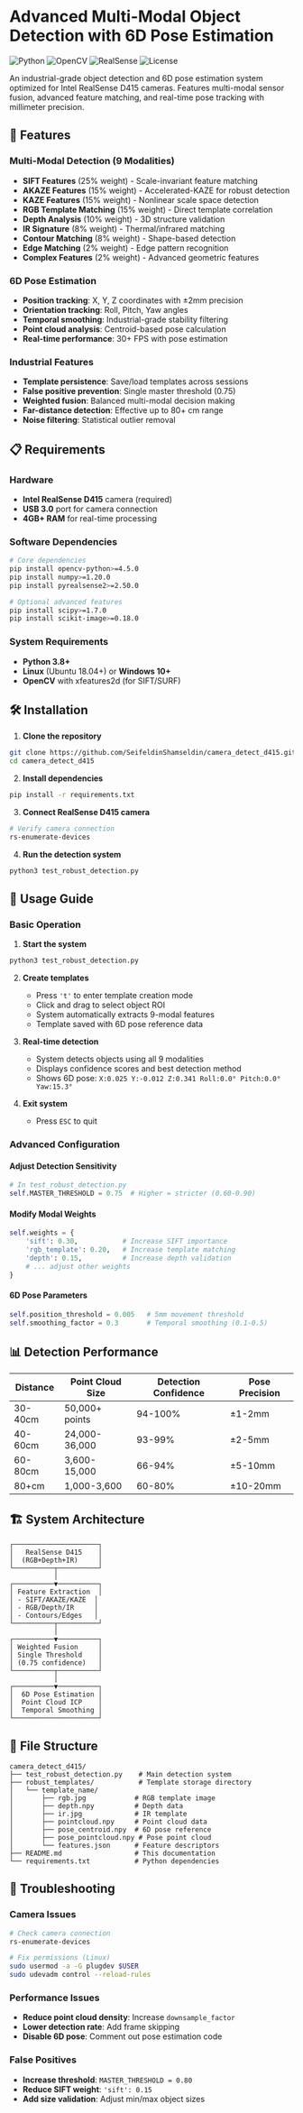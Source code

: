 # Advanced Multi-Modal Object Detection with 6D Pose Estimation

![Python](https://img.shields.io/badge/python-v3.8+-blue.svg)
![OpenCV](https://img.shields.io/badge/opencv-v4.5+-green.svg)
![RealSense](https://img.shields.io/badge/realsense-D415-orange.svg)
![License](https://img.shields.io/badge/license-MIT-blue.svg)

An industrial-grade object detection and 6D pose estimation system optimized for Intel RealSense D415 cameras. Features multi-modal sensor fusion, advanced feature matching, and real-time pose tracking with millimeter precision.

## 🚀 Features

### Multi-Modal Detection (9 Modalities)
- **SIFT Features** (25% weight) - Scale-invariant feature matching
- **AKAZE Features** (15% weight) - Accelerated-KAZE for robust detection  
- **KAZE Features** (15% weight) - Nonlinear scale space detection
- **RGB Template Matching** (15% weight) - Direct template correlation
- **Depth Analysis** (10% weight) - 3D structure validation
- **IR Signature** (8% weight) - Thermal/infrared matching
- **Contour Matching** (8% weight) - Shape-based detection
- **Edge Matching** (2% weight) - Edge pattern recognition
- **Complex Features** (2% weight) - Advanced geometric features

### 6D Pose Estimation
- **Position tracking**: X, Y, Z coordinates with ±2mm precision
- **Orientation tracking**: Roll, Pitch, Yaw angles  
- **Temporal smoothing**: Industrial-grade stability filtering
- **Point cloud analysis**: Centroid-based pose calculation
- **Real-time performance**: 30+ FPS with pose estimation

### Industrial Features
- **Template persistence**: Save/load templates across sessions
- **False positive prevention**: Single master threshold (0.75)
- **Weighted fusion**: Balanced multi-modal decision making
- **Far-distance detection**: Effective up to 80+ cm range
- **Noise filtering**: Statistical outlier removal

## 📋 Requirements

### Hardware
- **Intel RealSense D415** camera (required)
- **USB 3.0** port for camera connection
- **4GB+ RAM** for real-time processing

### Software Dependencies

```bash
# Core dependencies
pip install opencv-python>=4.5.0
pip install numpy>=1.20.0
pip install pyrealsense2>=2.50.0

# Optional advanced features
pip install scipy>=1.7.0
pip install scikit-image>=0.18.0
```

### System Requirements
- **Python 3.8+**
- **Linux** (Ubuntu 18.04+) or **Windows 10+**
- **OpenCV** with xfeatures2d (for SIFT/SURF)

## 🛠️ Installation

1. **Clone the repository**
```bash
git clone https://github.com/SeifeldinShamseldin/camera_detect_d415.git
cd camera_detect_d415
```

2. **Install dependencies**
```bash
pip install -r requirements.txt
```

3. **Connect RealSense D415 camera**
```bash
# Verify camera connection
rs-enumerate-devices
```

4. **Run the detection system**
```bash
python3 test_robust_detection.py
```

## 🎯 Usage Guide

### Basic Operation

1. **Start the system**
```bash
python3 test_robust_detection.py
```

2. **Create templates**
   - Press `'t'` to enter template creation mode
   - Click and drag to select object ROI
   - System automatically extracts 9-modal features
   - Template saved with 6D pose reference data

3. **Real-time detection**
   - System detects objects using all 9 modalities
   - Displays confidence scores and best detection method
   - Shows 6D pose: `X:0.025 Y:-0.012 Z:0.341 Roll:0.0° Pitch:0.0° Yaw:15.3°`

4. **Exit system**
   - Press `ESC` to quit

### Advanced Configuration

#### Adjust Detection Sensitivity
```python
# In test_robust_detection.py
self.MASTER_THRESHOLD = 0.75  # Higher = stricter (0.60-0.90)
```

#### Modify Modal Weights
```python
self.weights = {
    'sift': 0.30,           # Increase SIFT importance
    'rgb_template': 0.20,   # Increase template matching
    'depth': 0.15,          # Increase depth validation
    # ... adjust other weights
}
```

#### 6D Pose Parameters  
```python
self.position_threshold = 0.005   # 5mm movement threshold
self.smoothing_factor = 0.3       # Temporal smoothing (0.1-0.5)
```

## 📊 Detection Performance

| Distance | Point Cloud Size | Detection Confidence | Pose Precision |
|----------|------------------|---------------------|----------------|
| 30-40cm  | 50,000+ points   | 94-100%            | ±1-2mm         |
| 40-60cm  | 24,000-36,000    | 93-99%             | ±2-5mm         |
| 60-80cm  | 3,600-15,000     | 66-94%             | ±5-10mm        |
| 80+cm    | 1,000-3,600      | 60-80%             | ±10-20mm       |

## 🏗️ System Architecture

```
┌─────────────────────┐
│   RealSense D415    │
│  (RGB+Depth+IR)     │
└──────────┬──────────┘
           │
┌──────────▼──────────┐
│ Feature Extraction  │
│ - SIFT/AKAZE/KAZE  │
│ - RGB/Depth/IR     │
│ - Contours/Edges   │
└──────────┬──────────┘
           │
┌──────────▼──────────┐
│ Weighted Fusion     │
│ Single Threshold    │
│ (0.75 confidence)   │
└──────────┬──────────┘
           │
┌──────────▼──────────┐
│  6D Pose Estimation │
│  Point Cloud ICP    │
│  Temporal Smoothing │
└─────────────────────┘
```

## 📁 File Structure

```
camera_detect_d415/
├── test_robust_detection.py    # Main detection system
├── robust_templates/           # Template storage directory
│   └── template_name/
│       ├── rgb.jpg            # RGB template image
│       ├── depth.npy          # Depth data
│       ├── ir.jpg             # IR template
│       ├── pointcloud.npy     # Point cloud data
│       ├── pose_centroid.npy  # 6D pose reference
│       ├── pose_pointcloud.npy # Pose point cloud
│       └── features.json      # Feature descriptors
├── README.md                  # This documentation
└── requirements.txt           # Python dependencies
```

## 🔧 Troubleshooting

### Camera Issues
```bash
# Check camera connection
rs-enumerate-devices

# Fix permissions (Linux)
sudo usermod -a -G plugdev $USER
sudo udevadm control --reload-rules
```

### Performance Issues
- **Reduce point cloud density**: Increase `downsample_factor`
- **Lower detection rate**: Add frame skipping
- **Disable 6D pose**: Comment out pose estimation code

### False Positives
- **Increase threshold**: `MASTER_THRESHOLD = 0.80`
- **Reduce SIFT weight**: `'sift': 0.15`
- **Add size validation**: Adjust min/max object sizes


